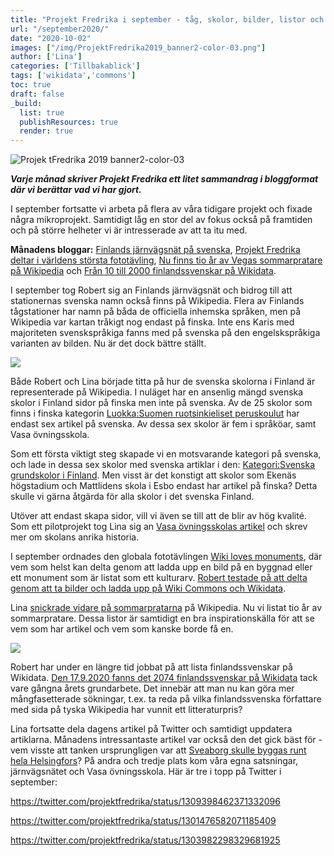 ```yaml
---
title: "Projekt Fredrika i september - tåg, skolor, bilder, listor och Wikidata"
url: "/september2020/"
date: "2020-10-02"
images: ["/img/ProjektFredrika2019_banner2-color-03.png"]
author: ['Lina']
categories: ['Tillbakablick']
tags: ['wikidata','commons']
toc: true
draft: false
_build:
  list: true
  publishResources: true
  render: true
---
```


![Projek tFredrika 2019 banner2-color-03](/img/ProjektFredrika2019_banner2-color-03.png)


**_Varje månad skriver Projekt Fredrika ett litet sammandrag i bloggformat där vi berättar vad vi har gjort._**

I september fortsatte vi arbeta på flera av våra tidigare projekt och fixade några mikroprojekt. Samtidigt låg en stor del av fokus också på framtiden och på större helheter vi är intresserade av att ta itu med.

**Månadens bloggar:** [Finlands järnvägsnät på svenska](https://projektfredrika.fi/jarnvagsnat/), [Projekt Fredrika deltar i världens största fototävling](https://projektfredrika.fi/wiki-loves-monuments/), [Nu finns tio år av Vegas sommarpratare på Wikipedia](https://projektfredrika.fi/sommarpratare2/) och [Från 10 till 2000 finlandssvenskar på Wikidata](https://projektfredrika.fi/wikidata/).

I september tog Robert sig an Finlands järnvägsnät och bidrog till att stationernas svenska namn också finns på Wikipedia. Flera av Finlands tågstationer har namn på båda de officiella inhemska språken, men på Wikipedia var kartan tråkigt nog endast på finska. Inte ens Karis med majoriteten svenskspråkiga fanns med på svenska på den engelskspråkiga varianten av bilden. Nu är det dock bättre ställt.

![](/img/2020/10/800px-Finnish_railroad_network-en.svg_-700x1024.png)

Både Robert och Lina började titta på hur de svenska skolorna i Finland är representerade på Wikipedia. I nuläget har en ansenlig mängd svenska skolor i Finland sidor på finska men inte på svenska. Av de 25 skolor som finns i finska kategorin [Luokka:Suomen ruotsinkieliset peruskoulut](https://fi.wikipedia.org/wiki/Luokka:Suomen_ruotsinkieliset_peruskoulut) har endast sex artikel på svenska. Av dessa sex skolor är fem i språköar, samt Vasa övningsskola.

Som ett första viktigt steg skapade vi en motsvarande kategori på svenska, och lade in dessa sex skolor med svenska artiklar i den: [Kategori:Svenska grundskolor i Finland](https://sv.wikipedia.org/wiki/Kategori:Svenska_grundskolor_i_Finland). Men visst är det konstigt att skolor som Ekenäs högstadium och Mattlidens skola i Esbo endast har artikel på finska? Detta skulle vi gärna åtgärda för alla skolor i det svenska Finland.

Utöver att endast skapa sidor, vill vi även se till att de blir av hög kvalité. Som ett pilotprojekt tog Lina sig an [Vasa övningsskolas artikel](https://sv.wikipedia.org/wiki/Vasa_%C3%B6vningsskola) och skrev mer om skolans anrika historia.

I september ordnades den globala fototävlingen [Wiki loves monuments](https://www.wikilovesmonuments.org/), där vem som helst kan delta genom att ladda upp en bild på en byggnad eller ett monument som är listat som ett kulturarv. [Robert testade på att delta genom att ta bilder och ladda upp på Wiki Commons och Wikidata](https://projektfredrika.fi/wiki-loves-monuments/).

Lina [snickrade vidare på sommarpratarna](https://projektfredrika.fi/sommarpratare2/) på Wikipedia. Nu vi listat tio år av sommarpratare. Dessa listor är samtidigt en bra inspirationskälla för att se vem som har artikel och vem som kanske borde få en.

![](/img/2020/09/image-1.png)

Robert har under en längre tid jobbat på att lista finlandssvenskar på Wikidata. [Den 17.9.2020 fanns det 2074 finlandssvenskar på Wikidata](https://projektfredrika.fi/wikidata/) tack vare gångna årets grundarbete. Det innebär att man nu kan göra mer mångfasetterade sökningar, t.ex. ta reda på vilka finlandssvenska författare med sida på tyska Wikipedia har vunnit ett litteraturpris?

Lina fortsatte dela dagens artikel på Twitter och samtidigt uppdatera artiklarna. Månadens intressantaste artikel var också den det gick bäst för - vem visste att tanken ursprungligen var att [Sveaborg skulle byggas runt hela Helsingfors](https://sv.wikipedia.org/wiki/Augustin_Ehrensv%C3%A4rd)? På andra och tredje plats kom våra egna satsningar, järnvägsnätet och Vasa övningsskola. Här är tre i topp på Twitter i september:

https://twitter.com/projektfredrika/status/1309398462371332096

https://twitter.com/projektfredrika/status/1301476582071185409

https://twitter.com/projektfredrika/status/1303982298329681925